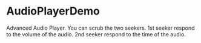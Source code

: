 # AudioPlayerDemo
Advanced Audio Player.
You can scrub the two seekers.
1st seeker respond to the volume of the audio.
2nd seeker respond to the time of the audio.
